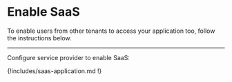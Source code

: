 # Enable SaaS  

To enable users from other tenants to access your application too, follow the instructions below. 

-----

Configure service provider to enable SaaS:

{!includes/saas-application.md !}
